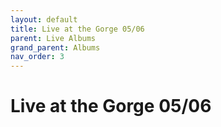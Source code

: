 ```yaml
---
layout: default
title: Live at the Gorge 05/06
parent: Live Albums
grand_parent: Albums
nav_order: 3
---
```


# Live at the Gorge 05/06